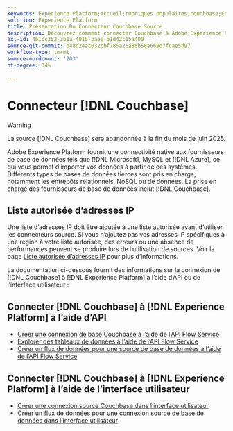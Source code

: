 ```yaml
---
keywords: Experience Platform;accueil;rubriques populaires;couchbase;Couchbase
solution: Experience Platform
title: Présentation Du Connecteur Couchbase Source
description: Découvrez comment connecter Couchbase à Adobe Experience Platform à l’aide d’API ou de l’interface utilisateur.
exl-id: 4b1cc352-3b1a-4015-baee-b1d42c15a400
source-git-commit: b48c24ac032cbf785a26a86b50a669d7fcae5d97
workflow-type: tm+mt
source-wordcount: '203'
ht-degree: 34%

---
```


# Connecteur [!DNL Couchbase]

>[!WARNING]
>
>La source [!DNL Couchbase] sera abandonnée à la fin du mois de juin 2025.

Adobe Experience Platform fournit une connectivité native aux fournisseurs de base de données tels que [!DNL Microsoft], MySQL et [!DNL Azure], ce qui vous permet d’importer vos données à partir de ces systèmes. Différents types de bases de données tierces sont pris en charge, notamment les entrepôts relationnels, NoSQL ou de données. La prise en charge des fournisseurs de base de données inclut [!DNL Couchbase].

## Liste autorisée d’adresses IP

Une liste d’adresses IP doit être ajoutée à une liste autorisée avant d’utiliser les connecteurs source. Si vous n’ajoutez pas vos adresses IP spécifiques à une région à votre liste autorisée, des erreurs ou une absence de performances peuvent se produire lors de l’utilisation de sources. Voir la page [Liste autorisée d’adresses IP](../../ip-address-allow-list.md) pour plus d’informations.

La documentation ci-dessous fournit des informations sur la connexion de [!DNL Couchbase] à [!DNL Experience Platform] à l’aide d’API ou de l’interface utilisateur :

## Connecter [!DNL Couchbase] à [!DNL Experience Platform] à lʼaide dʼAPI

- [Créer une connexion de base Couchbase à l’aide de l’API Flow Service](../../tutorials/api/create/databases/couchbase.md)
- [Explorer des tableaux de données à l’aide de l’API Flow Service](../../tutorials/api/explore/tabular.md)
- [Créer un flux de données pour une source de base de données à l’aide de l’API Flow Service](../../tutorials/api/collect/database-nosql.md)

## Connecter [!DNL Couchbase] à [!DNL Experience Platform] à lʼaide de l’interface utilisateur

- [Créer une connexion source Couchbase dans l’interface utilisateur](../../tutorials/ui/create/databases/couchbase.md)
- [Créer un flux de données pour une connexion source de base de données dans l’interface utilisateur](../../tutorials/ui/dataflow/databases.md)
